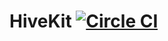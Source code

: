 # HiveKit [![Circle CI](https://circleci.com/gh/njpatel/hivekit.svg?style=svg)](https://circleci.com/gh/njpatel/hivekit)

